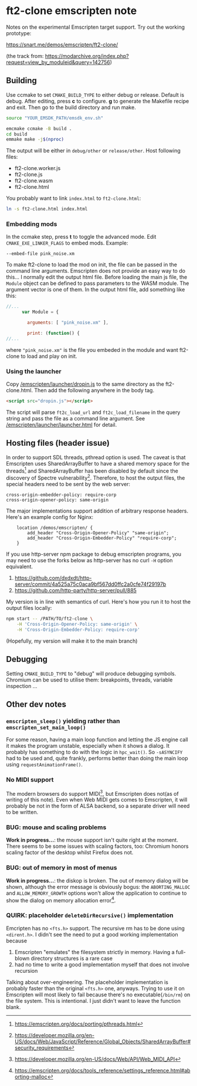 # ft2-clone emscripten note
Notes on the experimental Emscripten target support. Try out the working
prototype:

https://snart.me/demos/emscripten/ft2-clone/

(the track from: https://modarchive.org/index.php?request=view_by_moduleid&query=142756)

## Building
Use ccmake to set `CMAKE_BUILD_TYPE` to either debug or release. Default is
debug. After editing, press **c** to configure. **g** to generate the Makefile
recipe and exit. Then go to the build directory and run make.

```sh
source "YOUR_EMSDK_PATH/emsdk_env.sh"

emcmake ccmake -B build .
cd build
emmake make -j$(nproc)
```

The output will be either in `debug/other` or `release/other`. Host following
files:

- ft2-clone.worker.js
- ft2-clone.js
- ft2-clone.wasm
- ft2-clone.html

You probably want to link `index.html` to `ft2-clone.html`:

```sh
ln -s ft2-clone.html index.html
```

### Embedding mods
In the ccmake step, press **t** to toggle the advanced mode. Edit
`CMAKE_EXE_LINKER_FLAGS` to embed mods. Example:

```
--embed-file pink_noise.xm
```

To make ft2-clone to load the mod on init, the file can be passed in the command
line arguments. Emscripten does not provide an easy way to do this... I normally
edit the output html file. Before loading the main js file, the `Module` object
can be defined to pass parameters to the WASM module. The argument vector is one
of them. In the output html file, add something like this:

```js
//...
      var Module = {

        arguments: [ "pink_noise.xm" ],

        print: (function() {
//...
```

where `"pink_noise.xm"` is the file you embeded in the module and want ft2-clone
to load and play on init.

### Using the launcher
Copy [/emscripten/launcher/dropin.js](/emscripten/launcher/dropin.js) to the
same directory as the ft2-clone.html. Then add the following anywhere in the
body tag.

```html
<script src="dropin.js"></script>
```

The script will parse `ft2c_load_url` and `ft2c_load_filename` in the query
string and pass the file as a command line argument. See
[/emscripten/launcher/launcher.html](/emscripten/launcher/launcher.html) for
detail.

## Hosting files (header issue)
In order to support SDL threads, pthread option is used. The caveat is that
Emscripten uses SharedArrayBuffer to have a shared memory space for the
threads[^1] and SharedArrayBuffer has been disabled by default since the
discovery of Spectre vulnerability[^2]. Therefore, to host the output files,
the special headers need to be sent by the web server:

```
cross-origin-embedder-policy: require-corp
cross-origin-opener-policy: same-origin
```

The major implementations support addition of arbitrary response headers. Here's
an example config for Nginx:

```
	location /demos/emscripten/ {
		add_header "Cross-Origin-Opener-Policy" "same-origin";
		add_header "Cross-Origin-Embedder-Policy" "require-corp";
	}
```

If you use http-server npm package to debug emscripten programs, you may need to
use the forks below as http-server has no curl `-H` option equivalent.

1. https://github.com/dxdxdt/http-server/commit/4a525a75c0aca9bf567dd0ffc2a0cfe74f29197b
1. https://github.com/http-party/http-server/pull/885

My version is in line with semantics of curl. Here's how you run it to host the
output files locally:

```sh
npm start -- /PATH/TO/ft2-clone \
	-H 'Cross-Origin-Opener-Policy: same-origin' \
	-H 'Cross-Origin-Embedder-Policy: require-corp'
```

(Hopefully, my version will make it to the main branch)

## Debugging
Setting `CMAKE_BUILD_TYPE` to "debug" will produce debugging symbols. Chromium
can be used to utilise them: breakpoints, threads, variable inspection ...

## Other dev notes
### `emscripten_sleep()` yielding rather than `emscripten_set_main_loop()`
For some reason, having a main loop function and letting the JS engine call it
makes the program unstable, especially when it shows a dialog. It probably has
something to do with the logic in `hpc_wait()`. So `-sASYNCIFY` had to be used
and, quite frankly, performs better than doing the main loop using
`requestAnimationFrame()`.

### No MIDI support
The modern browsers do support MIDI[^4], but Emscripten does not(as of writing
of this note). Even when Web MIDI gets comes to Emscripten, it will probably be
not in the form of ALSA backend, so a separate driver will need to be written.

### BUG: mouse and scaling problems
**Work in progress...**: the mouse support isn't quite right at the moment.
There seems to be some issues with scaling factors, too: Chromium honors scaling
factor of the desktop whilst Firefox does not.

### BUG: out of memory in most of menus
**Work in progress...**: the diskop is broken. The out of memory dialog will be
shown, although the error message is obviously bogus: the `ABORTING_MALLOC` and
`ALLOW_MEMORY_GROWTH` options won't allow the application to continue to show
the dialog on memory allocation error[^3].

### QUIRK: placeholder `deleteDirRecursive()` implementation
Emcripten has no `<fts.h>` support. The recursive rm has to be done using
`<dirent.h>`. I didn't see the need to put a good working implementation because

1. Emscripten "emulates" the filesystem strictly in memory. Having a full-blown
   directory structures is a rare case
1. had no time to write a good implementation myself that does not involve
   recursion

Talking about over-engineering. The placeholder implementation is probably
faster than the original `<fts.h>` one, anyways. Trying to use it on Emscripten
will most likely to fail because there's no executable(`/bin/rm`) on the file
system. This is intentional. I just didn't want to leave the function blank.


[^1]: https://emscripten.org/docs/porting/pthreads.html
[^2]: https://developer.mozilla.org/en-US/docs/Web/JavaScript/Reference/Global_Objects/SharedArrayBuffer#security_requirements
[^3]: https://emscripten.org/docs/tools_reference/settings_reference.html#aborting-malloc
[^4]: https://developer.mozilla.org/en-US/docs/Web/API/Web_MIDI_API
